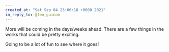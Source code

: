 ```yaml
---
created_at: "Sat Sep 04 23:06:18 +0000 2021"
in_reply_to: @leo_guinan
---
```


More will be coming in the days/weeks ahead. There are a few things in the works that could be pretty exciting.

Going to be a lot of fun to see where it goes!
